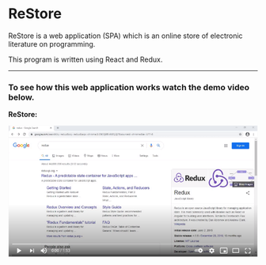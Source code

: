 # ReStore
ReStore is a web application (SPA) which is an online store of electronic literature on programming.

This program is written using React and Redux.

<hr>

<p><h3>To see how this web application works watch the demo video below.</h3></p>

<p><strong>ReStore:</strong></p>

[![Watch the video](ReStore.png)](https://www.youtube.com/watch?v=BMG94lw9SiM)
